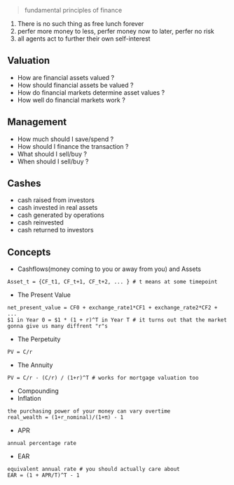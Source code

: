 > fundamental principles of finance

1. There is no such thing as free lunch forever
2. perfer more money to less, perfer money now to later, perfer no risk
3. all agents act to further their own self-interest


## Valuation
* How are financial assets valued ?
* How should financial assets be valued ?
* How do financial markets determine asset values ?
* How well do financial markets work ?

## Management
* How much should I save/spend ?
* How should I finance the transaction ?
* What should I sell/buy ?
* When should I sell/buy ?

## Cashes
* cash raised from investors
* cash invested in real assets
* cash generated by operations
* cash reinvested
* cash returned to investors


## Concepts

* Cashflows(money coming to you or away from you) and Assets
```
Asset_t = {CF_t1, CF_t+1, CF_t+2, ... } # t means at some timepoint
```
* The Present Value
```
net_present_value = CF0 + exchange_rate1*CF1 + exchange_rate2*CF2 + ...
$1 in Year 0 = $1 * (1 + r)^T in Year T # it turns out that the market gonna give us many diffrent "r"s
```
* The Perpetuity
```
PV = C/r
```
* The Annuity
```
PV = C/r - (C/r) / (1+r)^T # works for mortgage valuation too
```
* Compounding
* Inflation
```
the purchasing power of your money can vary overtime
real_wealth = (1+r_nominal)/(1+π) - 1
```
* APR
```
annual percentage rate
```
* EAR
```
equivalent annual rate # you should actually care about
EAR = (1 + APR/T)^T - 1
```
